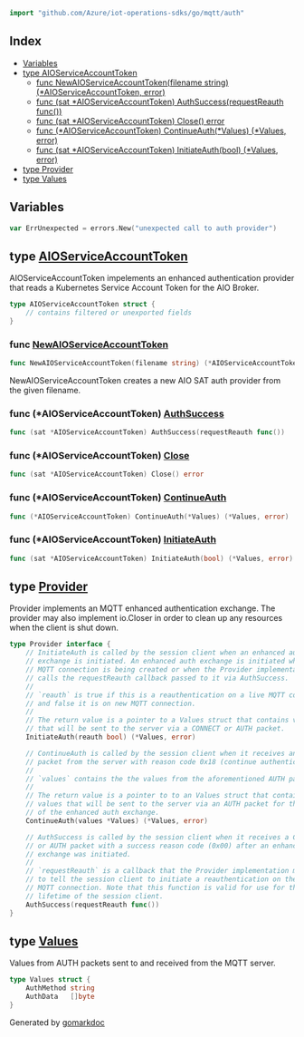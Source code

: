<!-- Code generated by gomarkdoc. DO NOT EDIT -->

```go
import "github.com/Azure/iot-operations-sdks/go/mqtt/auth"
```

## Index

- [Variables](<#variables>)
- [type AIOServiceAccountToken](<#AIOServiceAccountToken>)
  - [func NewAIOServiceAccountToken\(filename string\) \(\*AIOServiceAccountToken, error\)](<#NewAIOServiceAccountToken>)
  - [func \(sat \*AIOServiceAccountToken\) AuthSuccess\(requestReauth func\(\)\)](<#AIOServiceAccountToken.AuthSuccess>)
  - [func \(sat \*AIOServiceAccountToken\) Close\(\) error](<#AIOServiceAccountToken.Close>)
  - [func \(\*AIOServiceAccountToken\) ContinueAuth\(\*Values\) \(\*Values, error\)](<#AIOServiceAccountToken.ContinueAuth>)
  - [func \(sat \*AIOServiceAccountToken\) InitiateAuth\(bool\) \(\*Values, error\)](<#AIOServiceAccountToken.InitiateAuth>)
- [type Provider](<#Provider>)
- [type Values](<#Values>)


## Variables

<a name="ErrUnexpected"></a>

```go
var ErrUnexpected = errors.New("unexpected call to auth provider")
```

<a name="AIOServiceAccountToken"></a>
## type [AIOServiceAccountToken](<https://github.com/Azure/iot-operations-sdks/blob/main/go/mqtt/auth/mq_sat.go#L16-L23>)

AIOServiceAccountToken impelements an enhanced authentication provider that reads a Kubernetes Service Account Token for the AIO Broker.

```go
type AIOServiceAccountToken struct {
    // contains filtered or unexported fields
}
```

<a name="NewAIOServiceAccountToken"></a>
### func [NewAIOServiceAccountToken](<https://github.com/Azure/iot-operations-sdks/blob/main/go/mqtt/auth/mq_sat.go#L27-L29>)

```go
func NewAIOServiceAccountToken(filename string) (*AIOServiceAccountToken, error)
```

NewAIOServiceAccountToken creates a new AIO SAT auth provider from the given filename.

<a name="AIOServiceAccountToken.AuthSuccess"></a>
### func \(\*AIOServiceAccountToken\) [AuthSuccess](<https://github.com/Azure/iot-operations-sdks/blob/main/go/mqtt/auth/mq_sat.go#L64>)

```go
func (sat *AIOServiceAccountToken) AuthSuccess(requestReauth func())
```



<a name="AIOServiceAccountToken.Close"></a>
### func \(\*AIOServiceAccountToken\) [Close](<https://github.com/Azure/iot-operations-sdks/blob/main/go/mqtt/auth/mq_sat.go#L70>)

```go
func (sat *AIOServiceAccountToken) Close() error
```



<a name="AIOServiceAccountToken.ContinueAuth"></a>
### func \(\*AIOServiceAccountToken\) [ContinueAuth](<https://github.com/Azure/iot-operations-sdks/blob/main/go/mqtt/auth/mq_sat.go#L60>)

```go
func (*AIOServiceAccountToken) ContinueAuth(*Values) (*Values, error)
```



<a name="AIOServiceAccountToken.InitiateAuth"></a>
### func \(\*AIOServiceAccountToken\) [InitiateAuth](<https://github.com/Azure/iot-operations-sdks/blob/main/go/mqtt/auth/mq_sat.go#L56>)

```go
func (sat *AIOServiceAccountToken) InitiateAuth(bool) (*Values, error)
```



<a name="Provider"></a>
## type [Provider](<https://github.com/Azure/iot-operations-sdks/blob/main/go/mqtt/auth/types.go#L16-L48>)

Provider implements an MQTT enhanced authentication exchange. The provider may also implement io.Closer in order to clean up any resources when the client is shut down.

```go
type Provider interface {
    // InitiateAuth is called by the session client when an enhanced auth
    // exchange is initiated. An enhanced auth exchange is initiated when a new
    // MQTT connection is being created or when the Provider implementation
    // calls the requestReauth callback passed to it via AuthSuccess.
    //
    // `reauth` is true if this is a reauthentication on a live MQTT connection
    // and false it is on new MQTT connection.
    //
    // The return value is a pointer to a Values struct that contains values
    // that will be sent to the server via a CONNECT or AUTH packet.
    InitiateAuth(reauth bool) (*Values, error)

    // ContinueAuth is called by the session client when it receives an AUTH
    // packet from the server with reason code 0x18 (continue authentication).
    //
    // `values` contains the the values from the aforementioned AUTH packet.
    //
    // The return value is a pointer to to an Values struct that contains
    // values that will be sent to the server via an AUTH packet for this round
    // of the enhanced auth exchange.
    ContinueAuth(values *Values) (*Values, error)

    // AuthSuccess is called by the session client when it receives a CONNACK
    // or AUTH packet with a success reason code (0x00) after an enhanced auth
    // exchange was initiated.
    //
    // `requestReauth` is a callback that the Provider implementation may call
    // to tell the session client to initiate a reauthentication on the live
    // MQTT connection. Note that this function is valid for use for the entire
    // lifetime of the session client.
    AuthSuccess(requestReauth func())
}
```

<a name="Values"></a>
## type [Values](<https://github.com/Azure/iot-operations-sdks/blob/main/go/mqtt/auth/types.go#L8-L11>)

Values from AUTH packets sent to and received from the MQTT server.

```go
type Values struct {
    AuthMethod string
    AuthData   []byte
}
```

Generated by [gomarkdoc](<https://github.com/princjef/gomarkdoc>)
